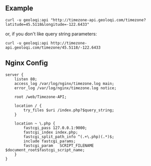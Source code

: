 
Example
-------

    curl -u geoloqi:api "http://timezone-api.geoloqi.com/timezone?latitude=45.5118&longitude=-122.6433"

or, if you don't like query string parameters:

    curl -u geoloqi:api http://timezone-api.geoloqi.com/timezone/45.5118/-122.6433

Nginx Config
------------

    server {
        listen 80;
        access_log /var/log/nginx/timezone.log main;
        error_log /var/log/nginx/timezone.log notice;

        root /web/Timezone-API;

        location / {
            try_files $uri /index.php?$query_string;
        }

        location ~ \.php {
            fastcgi_pass 127.0.0.1:9000;
            fastcgi_index index.php;
            fastcgi_split_path_info ^(.+\.php)(.*)$;
            include fastcgi_params;
            fastcgi_param   SCRIPT_FILENAME $document_root$fastcgi_script_name;
        }
    }

